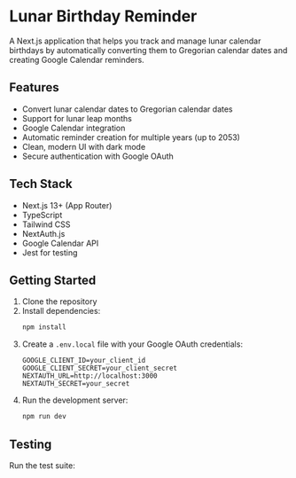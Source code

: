 # Lunar Birthday Reminder

A Next.js application that helps you track and manage lunar calendar birthdays by automatically converting them to Gregorian calendar dates and creating Google Calendar reminders.

## Features

- Convert lunar calendar dates to Gregorian calendar dates
- Support for lunar leap months
- Google Calendar integration
- Automatic reminder creation for multiple years (up to 2053)
- Clean, modern UI with dark mode
- Secure authentication with Google OAuth

## Tech Stack

- Next.js 13+ (App Router)
- TypeScript
- Tailwind CSS
- NextAuth.js
- Google Calendar API
- Jest for testing

## Getting Started

1. Clone the repository
2. Install dependencies:
   ```bash
   npm install
   ```
3. Create a `.env.local` file with your Google OAuth credentials:
   ```
   GOOGLE_CLIENT_ID=your_client_id
   GOOGLE_CLIENT_SECRET=your_client_secret
   NEXTAUTH_URL=http://localhost:3000
   NEXTAUTH_SECRET=your_secret
   ```
4. Run the development server:
   ```bash
   npm run dev
   ```

## Testing

Run the test suite:
